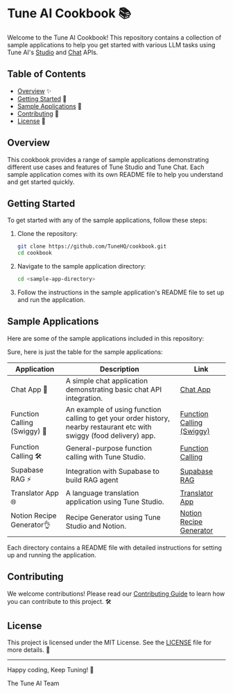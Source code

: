 Tune AI Cookbook 📚
=================

Welcome to the Tune AI Cookbook! This repository contains a collection of sample applications to help you get started with various LLM tasks using Tune AI's [Studio](https://studio.tune.app?utm_source=github&utm_medium=repository&utm_campaign=cookbook) and [Chat](https://chat.tune.app?utm_source=github&utm_medium=repository&utm_campaign=cookbook) APIs.

## Table of Contents

- [Overview](#overview) ✨
- [Getting Started](#getting-started) 🚀
- [Sample Applications](#sample-applications) 📂
- [Contributing](#contributing) 🤝
- [License](#license) 📜

## Overview

This cookbook provides a range of sample applications demonstrating different use cases and features of Tune Studio and Tune Chat.
Each sample application comes with its own README file to help you understand and get started quickly.

## Getting Started

To get started with any of the sample applications, follow these steps:

1. Clone the repository:
   ```sh
   git clone https://github.com/TuneHQ/cookbook.git
   cd cookbook
   ```

2. Navigate to the sample application directory:
   ```sh
   cd <sample-app-directory>
   ```

3. Follow the instructions in the sample application's README file to set up and run the application.

## Sample Applications

Here are some of the sample applications included in this repository:

Sure, here is just the table for the sample applications:

| Application | Description | Link |
| ----------- | ----------- | ---- |
| Chat App 💬 | A simple chat application demonstrating basic chat API integration. | [Chat App](chatapp/README.md) |
| Function Calling (Swiggy) 🍔 | An example of using function calling to get your order history, nearby restaurant etc with swiggy (food delivery) app. | [Function Calling (Swiggy)](function-calling-swiggy/README.md) |
| Function Calling 🛠️ | General-purpose function calling with Tune Studio. | [Function Calling](function-calling/README.md) |
| Supabase RAG ⚡ | Integration with Supabase to build RAG agent | [Supabase RAG](supabase-rag/README.md) |
| Translator App 🌐 | A language translation application using Tune Studio. | [Translator App](translator-app/README.md) |
| Notion Recipe Generator👌 | Recipe Generator using Tune Studio and Notion. | [Notion Recipe Generator](notion-recipe-generator/README.md) |

Each directory contains a README file with detailed instructions for setting up and running the application.

## Contributing

We welcome contributions! Please read our [Contributing Guide](CONTRIBUTING.md) to learn how you can contribute to this project. 🛠️

## License

This project is licensed under the MIT License. See the [LICENSE](LICENSE) file for more details. 📜

---

Happy coding, Keep Tuning! 🎉

The Tune AI Team

